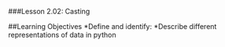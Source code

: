 ###Lesson 2.02: Casting

##Learning Objectives
*Define and identify:
*Describe different representations of data in python 